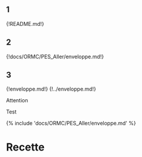 ## 1
{!README.md!}
## 2
{!docs/ORMC/PES_Aller/enveloppe.md!}
## 3
{!enveloppe.md!}
{!../enveloppe.md!}
<div class="admonition attention">
    <p class="fisrt admonition-title">Attention</p>
    <p class="last">Test</p>
</div>
{% include 'docs/ORMC/PES_Aller/enveloppe.md' %}

# Recette